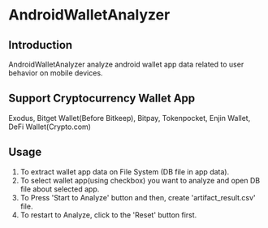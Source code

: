 # AndroidWalletAnalyzer


## Introduction
AndroidWalletAnalyzer analyze android wallet app data related to user behavior on mobile devices.


## Support Cryptocurrency Wallet App
Exodus, Bitget Wallet(Before Bitkeep), Bitpay, Tokenpocket, Enjin Wallet, DeFi Wallet(Crypto.com)


## Usage
1. To extract wallet app data on File System (DB file in app data).
2. To select wallet app(using checkbox) you want to analyze and open DB file about selected app.
3. To Press 'Start to Analyze' button and then, create 'artifact_result.csv' file.
4. To restart to Analyze, click to the 'Reset' button first.
